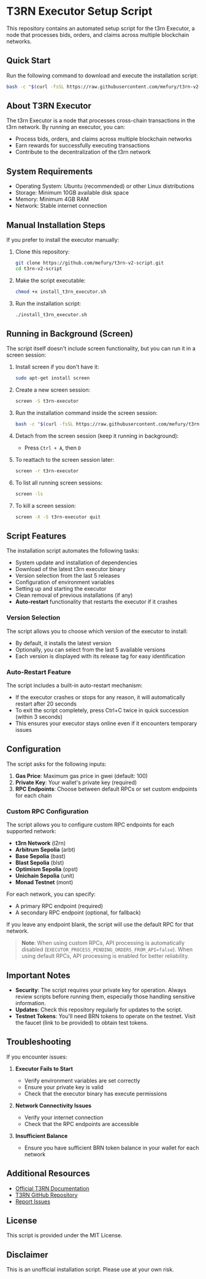 # T3RN Executor Setup Script

This repository contains an automated setup script for the t3rn Executor, a node that processes bids, orders, and claims across multiple blockchain networks.

## Quick Start

Run the following command to download and execute the installation script:

```bash
bash -c "$(curl -fsSL https://raw.githubusercontent.com/mefury/t3rn-v2-script/main/install_t3rn_executor.sh)"
```

## About T3RN Executor

The t3rn Executor is a node that processes cross-chain transactions in the t3rn network. By running an executor, you can:

- Process bids, orders, and claims across multiple blockchain networks
- Earn rewards for successfully executing transactions
- Contribute to the decentralization of the t3rn network

## System Requirements

- Operating System: Ubuntu (recommended) or other Linux distributions
- Storage: Minimum 10GB available disk space
- Memory: Minimum 4GB RAM
- Network: Stable internet connection

## Manual Installation Steps

If you prefer to install the executor manually:

1. Clone this repository:
   ```bash
   git clone https://github.com/mefury/t3rn-v2-script.git
   cd t3rn-v2-script
   ```

2. Make the script executable:
   ```bash
   chmod +x install_t3rn_executor.sh
   ```

3. Run the installation script:
   ```bash
   ./install_t3rn_executor.sh
   ```

## Running in Background (Screen)

The script itself doesn't include screen functionality, but you can run it in a screen session:

1. Install screen if you don't have it:
   ```bash
   sudo apt-get install screen
   ```

2. Create a new screen session:
   ```bash
   screen -S t3rn-executor
   ```

3. Run the installation command inside the screen session:
   ```bash
   bash -c "$(curl -fsSL https://raw.githubusercontent.com/mefury/t3rn-v2-script/main/install_t3rn_executor.sh)"
   ```

4. Detach from the screen session (keep it running in background):
   - Press `Ctrl + A`, then `D`

5. To reattach to the screen session later:
   ```bash
   screen -r t3rn-executor
   ```

6. To list all running screen sessions:
   ```bash
   screen -ls
   ```

7. To kill a screen session:
   ```bash
   screen -X -S t3rn-executor quit
   ```

## Script Features

The installation script automates the following tasks:

- System update and installation of dependencies
- Download of the latest t3rn executor binary
- Version selection from the last 5 releases
- Configuration of environment variables
- Setting up and starting the executor
- Clean removal of previous installations (if any)
- **Auto-restart** functionality that restarts the executor if it crashes

### Version Selection

The script allows you to choose which version of the executor to install:
- By default, it installs the latest version
- Optionally, you can select from the last 5 available versions
- Each version is displayed with its release tag for easy identification

### Auto-Restart Feature

The script includes a built-in auto-restart mechanism:

- If the executor crashes or stops for any reason, it will automatically restart after 20 seconds
- To exit the script completely, press Ctrl+C twice in quick succession (within 3 seconds)
- This ensures your executor stays online even if it encounters temporary issues

## Configuration

The script asks for the following inputs:

1. **Gas Price**: Maximum gas price in gwei (default: 100)
2. **Private Key**: Your wallet's private key (required)
3. **RPC Endpoints**: Choose between default RPCs or set custom endpoints for each chain

### Custom RPC Configuration

The script allows you to configure custom RPC endpoints for each supported network:

- **t3rn Network** (l2rn)
- **Arbitrum Sepolia** (arbt)
- **Base Sepolia** (bast)
- **Blast Sepolia** (blst)
- **Optimism Sepolia** (opst)
- **Unichain Sepolia** (unit)
- **Monad Testnet** (mont)

For each network, you can specify:
- A primary RPC endpoint (required)
- A secondary RPC endpoint (optional, for fallback)

If you leave any endpoint blank, the script will use the default RPC for that network.

> **Note**: When using custom RPCs, API processing is automatically disabled (`EXECUTOR_PROCESS_PENDING_ORDERS_FROM_API=false`). When using default RPCs, API processing is enabled for better reliability.

## Important Notes

- **Security**: The script requires your private key for operation. Always review scripts before running them, especially those handling sensitive information.
- **Updates**: Check this repository regularly for updates to the script.
- **Testnet Tokens**: You'll need BRN tokens to operate on the testnet. Visit the faucet (link to be provided) to obtain test tokens.

## Troubleshooting

If you encounter issues:

1. **Executor Fails to Start**
   - Verify environment variables are set correctly
   - Ensure your private key is valid
   - Check that the executor binary has execute permissions

2. **Network Connectivity Issues**
   - Verify your internet connection
   - Check that the RPC endpoints are accessible

3. **Insufficient Balance**
   - Ensure you have sufficient BRN token balance in your wallet for each network

## Additional Resources

- [Official T3RN Documentation](https://docs.t3rn.io/)
- [T3RN GitHub Repository](https://github.com/t3rn/executor-release)
- [Report Issues](https://github.com/mefury/t3rn-v2-script/issues)

## License

This script is provided under the MIT License.

## Disclaimer

This is an unofficial installation script. Please use at your own risk.